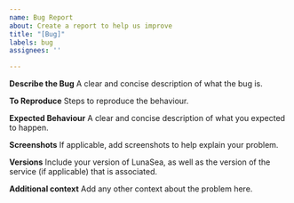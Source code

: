 ```yaml
---
name: Bug Report
about: Create a report to help us improve
title: "[Bug]"
labels: bug
assignees: ''

---
```


**Describe the Bug**
A clear and concise description of what the bug is.

**To Reproduce**
Steps to reproduce the behaviour.

**Expected Behaviour**
A clear and concise description of what you expected to happen.

**Screenshots**
If applicable, add screenshots to help explain your problem.

**Versions**
Include your version of LunaSea, as well as the version of the service (if applicable) that is associated.

**Additional context**
Add any other context about the problem here.
